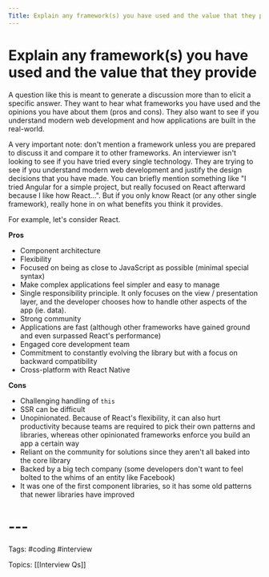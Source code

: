 ```yaml
---
Title: Explain any framework(s) you have used and the value that they provide
---
```


# Explain any framework(s) you have used and the value that they provide

A question like this is meant to generate a discussion more than to elicit a specific answer. They want to hear what frameworks you have used and the opinions you have about them (pros and cons). They also want to see if you understand modern web development and how applications are built in the real-world.

A very important note: don't mention a framework unless you are prepared to discuss it and compare it to other frameworks. An interviewer isn't looking to see if you have tried every single technology. They are trying to see if you understand modern web development and justify the design decisions that you have made. You can briefly mention something like "I tried Angular for a simple project, but really focused on React afterward because I like how React...". But if you only know React (or any other single framework), really hone in on what benefits you think it provides.

For example, let's consider React.

**Pros**

-   Component architecture
-   Flexibility
-   Focused on being as close to JavaScript as possible (minimal special syntax)
-   Make complex applications feel simpler and easy to manage
-   Single responsibility principle. It only focuses on the view / presentation layer, and the developer chooses how to handle other aspects of the app (ie. data).
-   Strong community
-   Applications are fast (although other frameworks have gained ground and even surpassed React's performance)
-   Engaged core development team
-   Commitment to constantly evolving the library but with a focus on backward compatibility
-   Cross-platform with React Native

**Cons**

-   Challenging handling of `this`
-   SSR can be difficult
-   Unopinionated. Because of React's flexibility, it can also hurt productivity because teams are required to pick their own patterns and libraries, whereas other opinionated frameworks enforce you build an app a certain way
-   Reliant on the community for solutions since they aren't all baked into the core library
-   Backed by a big tech company (some developers don't want to feel bolted to the whims of an entity like Facebook)
-   It was one of the first component libraries, so it has some old patterns that newer libraries have improved
# ---

Tags: #coding #interview

Topics: [[Interview Qs]]

